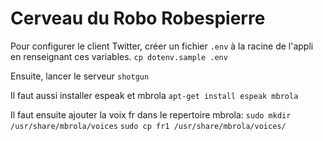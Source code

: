 Cerveau du Robo Robespierre
===========================

Pour configurer le client Twitter, créer un fichier `.env` à la racine de l'appli en renseignant ces variables.
`cp dotenv.sample .env`

Ensuite, lancer le serveur `shotgun`

Il faut aussi installer espeak et mbrola
`apt-get install espeak mbrola`

Il faut ensuite ajouter la voix fr dans le repertoire mbrola:
`sudo mkdir /usr/share/mbrola/voices`
`sudo cp fr1 /usr/share/mbrola/voices/`

